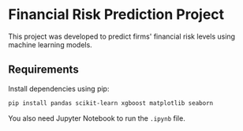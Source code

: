 # Financial Risk Prediction Project

This project was developed to predict firms' financial risk levels using machine learning models.

## Requirements

Install dependencies using pip:

```bash
pip install pandas scikit-learn xgboost matplotlib seaborn
```

You also need Jupyter Notebook to run the `.ipynb` file.
